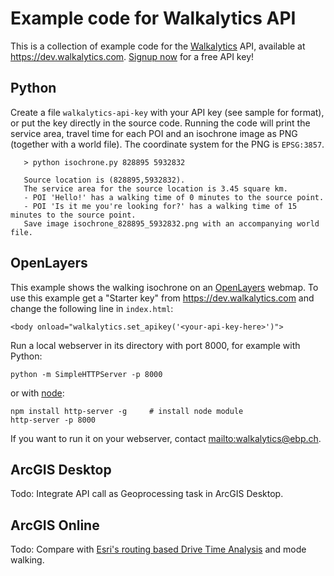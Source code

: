 Example code for Walkalytics API
==============================

This is a collection of example code for the [Walkalytics][] API, available at
<https://dev.walkalytics.com>. [Signup now][signup] for a free API key!

## Python

Create a file `walkalytics-api-key` with your API key (see sample for format),
or put the key directly in the source code. Running the code will print the
service area, travel time for each POI and an isochrone image as PNG (together
with a world file). The coordinate system for the PNG is `EPSG:3857`.

       > python isochrone.py 828895 5932832

       Source location is (828895,5932832).
       The service area for the source location is 3.45 square km.
       - POI 'Hello!' has a walking time of 0 minutes to the source point.
       - POI 'Is it me you're looking for?' has a walking time of 15 minutes to the source point.
       Save image isochrone_828895_5932832.png with an accompanying world file.

## OpenLayers

This example shows the walking isochrone on an [OpenLayers][] webmap. To
use this example get a "Starter key" from <https://dev.walkalytics.com> and
change the following line in `index.html`:

    <body onload="walkalytics.set_apikey('<your-api-key-here>')">

Run a local webserver in its directory with port 8000, for example with Python:

    python -m SimpleHTTPServer -p 8000

or with [node][]:

    npm install http-server -g     # install node module
    http-server -p 8000
    
If you want to run it on your webserver, contact <mailto:walkalytics@ebp.ch>.

## ArcGIS Desktop

Todo: Integrate API call as Geoprocessing task in ArcGIS Desktop.

## ArcGIS Online

Todo: Compare with [Esri's routing based Drive Time Analysis][AGOLDriveTime]
and mode walking.

  [Walkalytics]: http://www.walkalytics.com
  [OpenLayers]: http://openlayers.org
  [node]: http://nodejs.org
  [AGOLDriveTime]: https://developers.arcgis.com/en/features/directions/
  [signup]: https://dev.walkalytics.com/signup/
